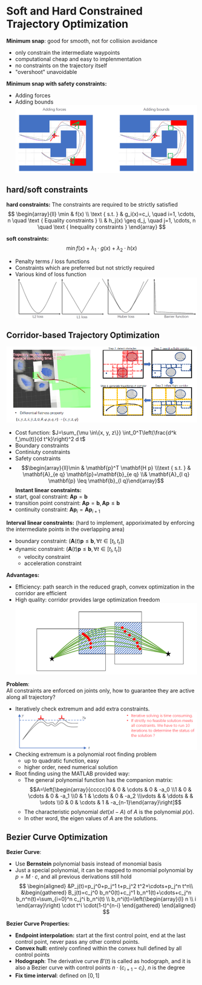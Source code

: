 # Soft and Hard Constrained Trajectory Optimization
**Minimum snap**: good for smooth, not for collision avoidance
+ only constrain the intermediate waypoints
+ computational cheap and easy to implenmentation
+ no constraints on the trajectory itself
+ "overshoot" unavoidable

**Minimum snap with safety constraints:**
+ Adding forces
+ Adding bounds
![](../Resource/soft_hard_constrained_trajectory_optimization_img_1.png)

## hard/soft constraints

**hard constraints:** The constraints are required to be strictly satisfied
$$
\begin{array}{ll}
\min & f(x) \\
\text { s.t. } & g_i(x)=c_i, \quad i=1, \cdots, n \quad \text { Equality constraints } \\
& h_j(x) \geq d_j, \quad j=1, \cdots, n \quad \text { Inequality constraints }
\end{array}
$$

**soft constraints:**
$$
\min  f(x)+\lambda_1\cdot g(x)+\lambda_2\cdot h(x)
$$
+ Penalty terms / loss functions
+ Constraints which are preferred but not strictly required
+ Various kind of loss function
![](../Resource/soft_hard_constrained_trajectory_optimization_img_2.png)


## Corridor-based Trajectory Optimization
![](../Resource/soft_hard_constrained_trajectory_optimization_img_3.png)
+ Cost function: $J=\sum_{\mu \in\{x, y, z\}} \int_0^T\left(\frac{d^k f_\mu(t)}{d t^k}\right)^2 d t$
+ Boundary constraints
+ Continiuty constraints
+ Safety constraints
+ $$\begin{array}{ll}\min & \mathbf{p}^T \mathbf{H p} \\\text { s.t. } & \mathbf{A}_{e q} \mathbf{p}=\mathbf{b}_{e q} \\& \mathbf{A}_{l q} \mathbf{p} \leq \mathbf{b}_{l q}\end{array}$$
**Instant linear constraints:**
+ start, goal constraint: $\mathbf{A}\mathbf{p}=\mathbf{b}$
+ transition point constraint: $\mathbf{A}\mathbf{p}=\mathbf{b},\mathbf{A}\mathbf{p}\leq\mathbf{b}$
+ continuity constraint: $\mathbf{A}\mathbf{p}_i=\mathbf{A}\mathbf{p}_{i+1}$

**Interval linear constraints:** (hard to implement, apporiximated by enforcing the intermediate points in the overlapping area)
+ boundary constraint: $\left(\mathbf{A}(t) \mathbf{p} \leq \mathbf{b}, \forall t \in\left[t_l, t_r\right]\right)$
+ dynamic constraint: $\left(\mathbf{A}(t) \mathbf{p} \leq \mathbf{b}, \forall t \in\left[t_l, t_r\right]\right)$
	+ velocity constraint
	+ acceleration constraint

**Advantages:**
+ Efficiency: path search in the reduced graph, convex optimization in the corridor are efficient
+ High quality: corridor provides large optimization freedom
![](../Resource/soft_hard_constrained_trajectory_optimization_img_4.png)

**Problem**:  
All constraints are enforced on joints only, how to guarantee they are active along all trajectory?
+ Iteratively check extremum and add extra constraints.![](../Resource/soft_hard_constrained_trajectory_optimization_img_5.png)
+ Checking extremum is a polynomial root finding problem
	+ up to quadratic function, easy
	+ higher order, need numerical solution
+ Root finding using the MATLAB provided way:
	+ The general polynomial function has the companion matrix: $$A=\left[\begin{array}{ccccc}0 & 0 & \cdots & 0 & -a_0 \\1 & 0 & \cdots & 0 & -a_1 \\0 & 1 & \cdots & 0 & -a_2 \\\vdots & & \ddots & & \vdots \\0 & 0 & \cdots & 1 & -a_{n-1}\end{array}\right]$$
	+ The characteristic polynomial $det(xI-A)$ of $A$ is the polynomial $p(x)$.
	+ In other word, the eigen values of $A$ are the solutions.

## Bezier Curve Optimization

**Bezier Curve**:
+ Use **Bernstein** polynomial basis instead of monomial basis
+ Just a special polynomial, it can be mapped to monomial polynomial by $p=M\cdot c$, and all previous derivations still hold
$$
\begin{aligned}
&P_j(t)=p_j^0+p_j^1 t+p_j^2 t^2+\cdots+p_j^n t^n\\
&\begin{gathered}
B_j(t)=c_j^0 b_n^0(t)+c_j^1 b_n^1(t)+\cdots+c_j^n b_n^n(t)=\sum_{i=0}^n c_j^i b_n^i(t) \\
b_n^i(t)=\left(\begin{array}{l}
n \\
i
\end{array}\right) \cdot t^i \cdot(1-t)^{n-i}
\end{gathered}
\end{aligned}
$$

**Bezier Curve Properties:**
+ **Endpoint interpolation:** start at the first control point, end at the last control point, never pass any other control points.
+ **Convex hull:** entirely confined within the convex hull defined by all control points
+ **Hodograph**: The derivative curve $B'(t)$ is called as hodograph, and it is also a Bezier curve with control points $n\cdot(c_{i+1}-c_i)$, $n$ is the degree
+ **Fix time interval**: defined on $[0,1]$
